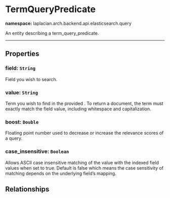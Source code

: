 

# **TermQueryPredicate**
**namespace:** laplacian.arch.backend.api.elasticsearch.query

An entity describing a term_query_predicate.



---

## Properties

### field: `String`
Field you wish to search.


### value: `String`
Term you wish to find in the provided <field>. To return a document,
the term must exactly match the field value, including whitespace and capitalization.


### boost: `Double`
Floating point number used to decrease or increase the relevance scores of a query.


### case_insensitive: `Boolean`
Allows ASCII case insensitive matching of the value with the indexed field values when set to true.
Default is false which means the case sensitivity of matching depends on the underlying field’s mapping.


## Relationships
